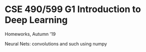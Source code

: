 # CSE 490/599 G1 Introduction to Deep Learning

Homeworks, Autumn '19

Neural Nets: convolutions and such using numpy
